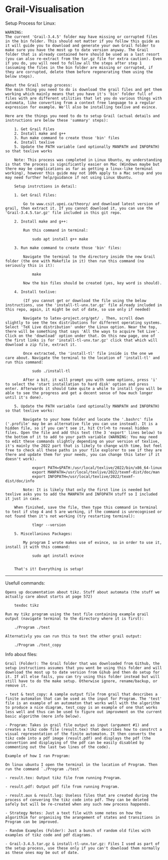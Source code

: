 # Grail-Visualisation

Setup Process for Linux:

    WARNING:
    The current 'Grail-3.4.5' folder may have missing or corrupted files in the bin folder. This should not matter if you follow this guide as it will guide you to download and generate your own Grail folder to make sure you have the most up to date version anyway. The Grail folder that is already contained here should be used as a last resort (you can also re-extract from the tar.gz file for extra caution). Even if you do, you will need to follow all the steps after step 1 (assuming the files in the bin folder are missing or corrupted, if they are corrupted, delete them before regenerating them using the below steps).

    About the Grail setup process:
    The main thing you need to do is download the grail files and get them working which mainly means that you have it's 'bin' folder full of files with are different utilities that let you do various things with automata, like converting from a context free language to a regular expression for example. We'll also be installing texlive and evince.

    Here are the things you need to do to setup Grail (actual details and instructions are below these 'summary' steps):

        1. Get Grail Files
        2. Install make and g++
        3. Run make command to create those 'bin' files
        4. Install texlive
        5. Update the PATH variable (and optionally MANPATH and INFOPATH) so that texlive works

        Note: This process was completed in Linux Ubuntu, my understanding is that the process is significantly easier on Mac (Windows maybe but there may be complications as far as getting a linux-like terminal working), however this guide may not 100% apply to a Mac setup and you may need further help/guidance if not using Linux Ubuntu.

        Setup instrctions in detail:

        1. Get Grail Files:
        
            Go to www.csit.upei.ca/theory/ and download latest version of grail, then extract it. If you cannot download it, you can use the 'Grail-3.4.5.tar.gz' file included in this git repo.

        2. Install make and g++:
        
            Run this command in terminal:
                
                sudo apt install g++ make

        3. Run make command to create those 'bin' files:

            Navigate the terminal to the directory inside the new Grail folder (the one with Makefile in it) then run this command (no seriously this is it):
            
                make
                
            Now the bin files should be created (yes, key word is should).
            
        4. Install texlive:
        
            (If you cannot get or download the file using the below instructions, use the 'install-tl-unx.tar.gz' file already included in this repo, again, it might be out of date, so use only if needed)
            
            Navigate to latex-project.org/get/ . Then, scroll down slightly to see the tex distributions for different operating systems. Select 'TeX Live distribution' under the Linux option. Near the top, there will be something that says 'All the ways to acquire TeX Live'. Click on the 'download' option under that. On this new page, one of the first links is for 'install-tl-unx.tar.gz' click that which will download a zip file, extract it.
            
            Once extracted, the 'install-tl' file inside is the one we care about. Navigate the terminal to the location of 'install-tl' and run this command:
            
                sudo ./install-tl
            
            After a bit, it will prompt you with some options, press 'i' to select the 'start installation to hard disk' option and press enter. Afterwards it should take quite a while to install (you will be able to see the progress and get a decent sense of how much longer until it's done). 

        5. Update the PATH variable (and optionally MANPATH and INFOPATH) so that texlive works:
        
            Navigate to your home folder and locate the '.bashrc' file ('.profile' may be an alternative file you can use instead). It is a hidden file, so if you can't see it, hit Ctrl+h to reveal hidden files. Open the file and add this text (the 3 'export' lines below) to the bottom of it to add to your path variable (WARNING: You may need to edit these commands slightly depending on your version of texlive, it's mainly the 2022 part that is likely to change with time, but feel free to check all these paths in your file explorer to see if they are there and update them for your needs, you can change this later if it doesn't work).
                
                export PATH=$PATH:/usr/local/texlive/2022/bin/x86_64-linux
                export MANPATH=/usr/local/texlive/2022/texmf-dist/doc/man
                export INFOPATH=/usr/local/texlive/2022/texmf-dist/doc/info
                
            Note: It is likely that only the first line is needed but texlive asks you to add the MANPATH and INFOPATH stuff so I included it just in case.
        
        When finished, save the file, then type this command in terminal to test if step 4 and 5 are working, if the command is unrecognised or not found then it's not working (try restarting terminal):
            
                tlmgr --version
        
        5. Miscellanious Packages:
        
            My program I wrote makes use of evince, so in order to use it, install it with this command:
            
                sudo apt install evince
                
                
        That's it! Everything is setup!
        
--------------------------------------------------

Usefull commands:

	Opens up documentation about tikz. Stuff about automata (the stuff we actually care about starts at page 572)
	
		texdoc tikz
		
	Run my tikz program using the test file containing example grail output (navigate terminal to the directory where it is first):
	
		./Program ./test
		
	Alternativly you can run this to test the other grail output:
	
		./Program ./test_copy

Info about files:

    Grail (Folder): The Grail folder that was downloaded from Github, the setup instructions assumes that you wont be using this folder and will download the most up to date version from Gihub and then do setup for it. If all else fails, you can try using this folder instead but will still have to do the make setup. Otherwise ignore, rename/backup, or remove it.

    - test & test_copy: A sample output file from grail that describes a finite automaton that can be used as the input for Program. The 'test' file is an example of an automaton that works well with the algorithm to produce a nice diagram, test_copy is an example of one that works less well and thus can be used to figure out improvment on the current basic algorithm (more info below).

    - Program: Takes in grail file output as input (argument #1) and creates a tikz code file (result.tex) that describes how to constrct a visual representation of the finite automaton. It then converts the tikz code into a pdf image (result.pdf) and displays the pdf (the convertion and displaying of the pdf can be easily disabled by commenting out the last two lines of the code).

    Example of how I ran Program:

    On linux ubuntu I open the terminal in the location of Program. Then run the command `./Program ./test`

    - result.tex: Output tikz file from running Program.

    - result.pdf: Output pdf file from running Program.

    - result.aux & result.log: Useless files that are created during the process of convering the tikz code into pdf. They can be deleted safely but will be re-created when any such new process happends.

    - Strategy Notes: Just a text file with some notes on how the algorithim for organising the arangement of states and transitions in Program can be improved.

    - Random Examples (Folder): Just a bunch of random old files with examples of tikz code and pdf diagrams.
    
    - Grail-3.4.5.tar.gz & install-tl-unx.tar.gz: Files I used as part of the setup process, use these only if you can't download them normally as these ones may be out of date.
